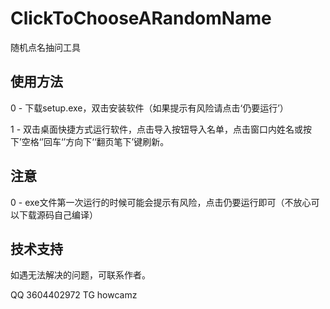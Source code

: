 # ClickToChooseARandomName
随机点名抽问工具

## 使用方法
0 - 下载setup.exe，双击安装软件（如果提示有风险请点击‘仍要运行’）

1 - 双击桌面快捷方式运行软件，点击导入按钮导入名单，点击窗口内姓名或按下’空格‘’回车‘’方向下‘‘翻页笔下’键刷新。

## 注意

0 - exe文件第一次运行的时候可能会提示有风险，点击仍要运行即可（不放心可以下载源码自己编译）

## 技术支持
如遇无法解决的问题，可联系作者。

QQ 3604402972
TG howcamz
